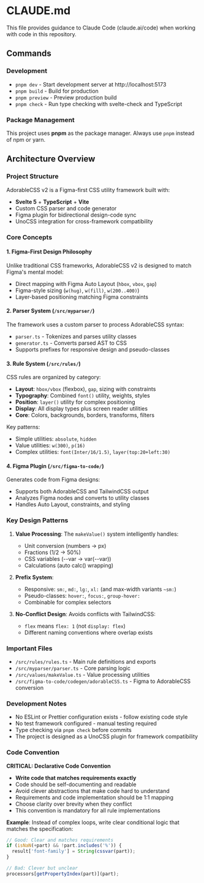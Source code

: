 # CLAUDE.md

This file provides guidance to Claude Code (claude.ai/code) when working with code in this repository.

## Commands

### Development
- `pnpm dev` - Start development server at http://localhost:5173
- `pnpm build` - Build for production
- `pnpm preview` - Preview production build
- `pnpm check` - Run type checking with svelte-check and TypeScript

### Package Management
This project uses **pnpm** as the package manager. Always use `pnpm` instead of npm or yarn.

## Architecture Overview

### Project Structure
AdorableCSS v2 is a Figma-first CSS utility framework built with:
- **Svelte 5** + **TypeScript** + **Vite**
- Custom CSS parser and code generator
- Figma plugin for bidirectional design-code sync
- UnoCSS integration for cross-framework compatibility

### Core Concepts

#### 1. Figma-First Design Philosophy
Unlike traditional CSS frameworks, AdorableCSS v2 is designed to match Figma's mental model:
- Direct mapping with Figma Auto Layout (`hbox`, `vbox`, `gap`)
- Figma-style sizing (`w(hug)`, `w(fill)`, `w(200..400)`)
- Layer-based positioning matching Figma constraints

#### 2. Parser System (`/src/myparser/`)
The framework uses a custom parser to process AdorableCSS syntax:
- `parser.ts` - Tokenizes and parses utility classes
- `generator.ts` - Converts parsed AST to CSS
- Supports prefixes for responsive design and pseudo-classes

#### 3. Rule System (`/src/rules/`)
CSS rules are organized by category:
- **Layout**: `hbox/vbox` (flexbox), `gap`, sizing with constraints
- **Typography**: Combined `font()` utility, weights, styles
- **Position**: `layer()` utility for complex positioning
- **Display**: All display types plus screen reader utilities
- **Core**: Colors, backgrounds, borders, transforms, filters

Key patterns:
- Simple utilities: `absolute`, `hidden`
- Value utilities: `w(300)`, `p(16)`
- Complex utilities: `font(Inter/16/1.5)`, `layer(top:20+left:30)`

#### 4. Figma Plugin (`/src/figma-to-code/`)
Generates code from Figma designs:
- Supports both AdorableCSS and TailwindCSS output
- Analyzes Figma nodes and converts to utility classes
- Handles Auto Layout, constraints, and styling

### Key Design Patterns

1. **Value Processing**: The `makeValue()` system intelligently handles:
   - Unit conversion (numbers → px)
   - Fractions (1/2 → 50%)
   - CSS variables (--var → var(--var))
   - Calculations (auto calc() wrapping)

2. **Prefix System**:
   - Responsive: `sm:`, `md:`, `lg:`, `xl:` (and max-width variants `~sm:`)
   - Pseudo-classes: `hover:`, `focus:`, `group-hover:`
   - Combinable for complex selectors

3. **No-Conflict Design**: Avoids conflicts with TailwindCSS:
   - `flex` means `flex: 1` (not `display: flex`)
   - Different naming conventions where overlap exists

### Important Files

- `/src/rules/rules.ts` - Main rule definitions and exports
- `/src/myparser/parser.ts` - Core parsing logic
- `/src/values/makeValue.ts` - Value processing utilities
- `/src/figma-to-code/codegen/adorableCSS.ts` - Figma to AdorableCSS conversion

### Development Notes

- No ESLint or Prettier configuration exists - follow existing code style
- No test framework configured - manual testing required
- Type checking via `pnpm check` before commits
- The project is designed as a UnoCSS plugin for framework compatibility

### Code Convention

**CRITICAL: Declarative Code Convention**
- **Write code that matches requirements exactly**
- Code should be self-documenting and readable
- Avoid clever abstractions that make code hard to understand
- Requirements and code implementation should be 1:1 mapping
- Choose clarity over brevity when they conflict
- This convention is mandatory for all rule implementations

**Example**: Instead of complex loops, write clear conditional logic that matches the specification:
```typescript
// Good: Clear and matches requirements
if (isNaN(+part) && !part.includes('%')) {
  result['font-family'] = String(cssvar(part));
}

// Bad: Clever but unclear
processors[getPropertyIndex(part)](part);
```